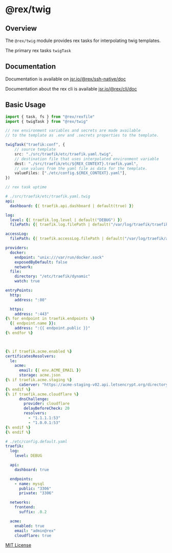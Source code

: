 # @rex/twig

## Overview

The `@rex/twig` module provides rex tasks for interpolating
twig templates. 

The primary rex tasks `twigTask`

## Documentation

Documentation is available on [jsr.io/@rex/ssh-native/doc](https://jsr.io/@rex/ssh-native/doc)

Documentation about the rex cli is available [jsr.io/@rex/cli/doc](https://jsr.io/@rex/cli/doc)

## Basic Usage

```ts
import { task, fs } from "@rex/rexfile"
import { twigTask } from "@rex/twig"

// rex environment variables and secrets are made available 
// to the template as .env and .secrets properties to the template.

twigTask("traefik:conf", {
    // source template
    src: "./src/traefik/etc/traefik.yaml.twig",
    // destination file that uses interpolated environment variable
    dest: "./src/traefik/etc/${REX_CONTEXT}.traefik.yaml",
    // use values from the yaml file as data for the template.
    valueFiles: ["./etc/config.${REX_CONTEXT}.yaml"],
})

// rex task uptime
```


```yaml
# ./src/traefik/etc/traefik.yaml.twig
api:
  dashboard: {{ traefik.api.dashboard | default(true) }}

log:
  level: {{ traefik.log.level | default("DEBUG") }}
  filePath: {{ traefik.log.filePath | default("/var/log/traefik/traefik.log") }}

accessLog:
  filePath: {{ traefik.accessLog.filePath | default("/var/log/traefik/access.log") }}

providers:
  docker:
    endpoint: "unix:///var/run/docker.sock"
    exposedByDefault: false
    network: 
  file:
    directory: "/etc/traefik/dynamic"
    watch: true

entryPoints:
  http:
    address: ":80"

  https:
    address: ":443"
{% for endpoint in traefik.endpoints %}
  {{ endpoint.name }}:
    address: ":{{ endpoint.public }}"
{% endfor %}
  


{% if traefik.acme.enabled %}
certificatesResolvers:
  le:
    acme:
      email: {{ env.ACME_EMAIL }}
      storage: acme.json
{% if traefik.acme.staging %}
      caServer: "https://acme-staging-v02.api.letsencrypt.org/directory"
{% endif %}
{% if traefik.acme.cloudflare %}
      dnsChallenge:
        provider: cloudflare
        delayBeforeCheck: 20
        resolvers:
          - "1.1.1.1:53"
          - "1.0.0.1:53"
{% endif %}
{% endif %}
```

```yaml
# ./etc/config.default.yaml
traefik:
  log:
    level: DEBUG

  api:
    dashboard: true

  endpoints:
    - name: mysql
      public: "3306"
      private: "3306"

  networks:
    frontend:
      suffix: .0.2

  acme:
    enabled: true
    email: "admin@rex"
    cloudflare: true
```



[MIT License](./LICENSE.md)